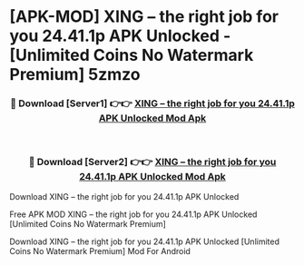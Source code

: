 # [APK-MOD] XING – the right job for you 24.41.1p APK Unlocked - [Unlimited Coins No Watermark Premium] 5zmzo



<div align="center">
<h3>🔴 Download [Server1] 👉👉 <a href="https://momento.my/?title=XING_–_the_right_job_for_you_24.41.1p_APK_Unlocked">XING – the right job for you 24.41.1p APK Unlocked Mod Apk</a></h3><br>

<h3>🔴 Download [Server2] 👉👉 <a href="https://momento.my/?title=XING_–_the_right_job_for_you_24.41.1p_APK_Unlocked">XING – the right job for you 24.41.1p APK Unlocked Mod Apk</a></h3>
</div>



Download XING – the right job for you 24.41.1p APK Unlocked 

Free APK MOD XING – the right job for you 24.41.1p APK Unlocked [Unlimited Coins No Watermark Premium]

Download XING – the right job for you 24.41.1p APK Unlocked [Unlimited Coins No Watermark Premium] Mod For Android

